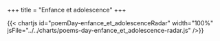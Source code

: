 +++
title = "Enfance et adolescence"
+++

{{< chartjs id="poemDay-enfance_et_adolescenceRadar" width="100%" jsFile="../../charts/poems-day-enfance_et_adolescence-radar.js" />}}

